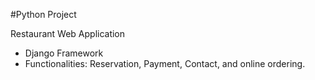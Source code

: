 #Python Project

Restaurant Web Application
 - Django Framework
 - Functionalities: Reservation, Payment, Contact, and online ordering.

